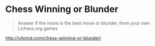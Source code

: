 # Chess Winning or Blunder

> Answer if the move is the best move or blunder, from your own Lichess.org games

http://vitomd.com/chess-winning-or-blunder/
